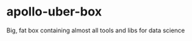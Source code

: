 apollo-uber-box
===============

Big, fat box containing almost all tools and libs for data science
